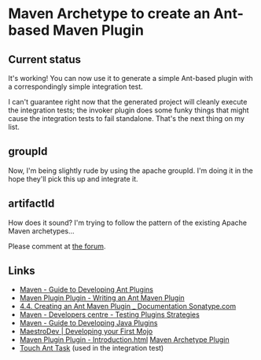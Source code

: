# Maven Archetype to create an Ant-based Maven Plugin

## Current status

It's working! You can now use it to generate a simple Ant-based plugin with a correspondingly simple integration test.

I can't guarantee right now that the generated project will cleanly execute the integration tests; the invoker plugin does some funky things that might cause the integration tests to fail standalone. That's the next thing on my list.

## groupId

Now, I'm being slightly rude by using the apache groupId. I'm doing it in the hope they'll pick this up and integrate it.

## artifactId

How does it sound? I'm trying to follow the pattern of the existing Apache Maven archetypes...

Please comment at [the forum](https://github.com/genthaler/maven-archetype-ant-plugin/issues).

## Links

* [Maven - Guide to Developing Ant Plugins](http://maven.apache.org/guides/plugin/guide-ant-plugin-development.html)
* [Maven Plugin Plugin - Writing an Ant Maven Plugin](http://maven.apache.org/plugin-tools/maven-plugin-plugin/examples/ant-mojo.html)
* [4.4. Creating an Ant Maven Plugin _ Documentation Sonatype.com](http://www.sonatype.com/books/mcookbook/reference/ch04s04.html)
* [Maven - Developers centre - Testing Plugins Strategies](http://maven.apache.org/plugin-developers/plugin-testing.html)
* [Maven - Guide to Developing Java Plugins](http://maven.apache.org/guides/plugin/guide-java-plugin-development.html)
* [MaestroDev | Developing your First Mojo](http://www.maestrodev.com/better-builds-with-maven/developing-custom-maven-plugins/developing-your-first-mojo/)
* [Maven Plugin Plugin - Introduction.html](http://maven.apache.org/plugin-tools/maven-plugin-plugin)
[Maven Archetype Plugin](http://maven.apache.org/archetype/maven-archetype-plugin)
* [Touch Ant Task](http://ant.apache.org/manual/Tasks/touch.html)  (used in the integration test)
